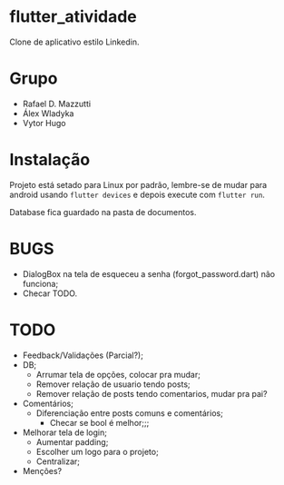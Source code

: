 # flutter_atividade

Clone de aplicativo estilo Linkedin.

# Grupo

- Rafael D. Mazzutti
- Álex Wladyka
- Vytor Hugo

# Instalação

Projeto está setado para Linux por padrão, lembre-se de mudar para android usando `flutter devices` e depois execute com `flutter run`.

Database fica guardado na pasta de documentos.

# BUGS

* DialogBox na tela de esqueceu a senha (forgot_password.dart) não funciona;
* Checar TODO.

# TODO

* Feedback/Validações (Parcial?);
* DB;
    * Arrumar tela de opções, colocar pra mudar;
    * Remover relação de usuario tendo posts;
    * Remover relação de posts tendo comentarios, mudar pra pai?
* Comentários;
    * Diferenciação entre posts comuns e comentários;
        * Checar se bool é melhor;;;
* Melhorar tela de login;
    * Aumentar padding;
    * Escolher um logo para o projeto;
    * Centralizar;
* Menções?
